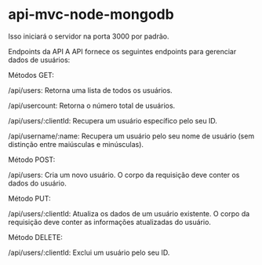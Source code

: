 # api-mvc-node-mongodb
Isso iniciará o servidor na porta 3000 por padrão.

Endpoints da API
A API fornece os seguintes endpoints para gerenciar dados de usuários:

Métodos GET:

/api/users: Retorna uma lista de todos os usuários.

/api/usercount: Retorna o número total de usuários.

/api/users/:clientId: Recupera um usuário específico pelo seu ID.

/api/username/:name: Recupera um usuário pelo seu nome de usuário (sem distinção entre maiúsculas e minúsculas).

Método POST:

/api/users: Cria um novo usuário. O corpo da requisição deve conter os dados do usuário.

Método PUT:

/api/users/:clientId: Atualiza os dados de um usuário existente. O corpo da requisição deve conter as informações atualizadas do usuário.

Método DELETE:

/api/users/:clientId: Exclui um usuário pelo seu ID.